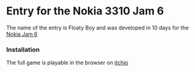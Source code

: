 # Entry for the Nokia 3310 Jam 6
The name of the entry is Floaty Boy and was developed in 10 days for the [Nokia Jam 6](https://itch.io/jam/nokiajam6)

### Installation
The full game is playable in the browser on [itchio](https://spikely.itch.io/floaty-boy)


